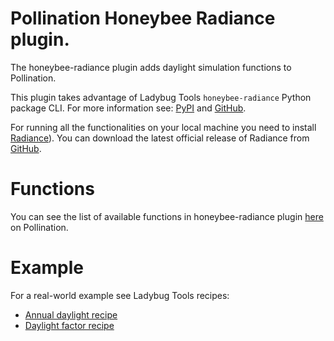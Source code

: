 # Pollination Honeybee Radiance plugin.

The honeybee-radiance plugin adds daylight simulation functions to Pollination.

This plugin takes advantage of Ladybug Tools `honeybee-radiance` Python package CLI.
For more information see: [PyPI](https://pypi.org/project/honeybee-radiance/) and [GitHub](https://github.com/ladybug-tools/honeybee-radiance).

For running all the functionalities on your local machine you need to install
[Radiance](https://www.radiance-online.org/)). You can download the latest official
release of Radiance from
[GitHub](https://github.com/LBNL-ETA/Radiance/releases/tag/012cb178).

# Functions

You can see the list of available functions in honeybee-radiance plugin
[here](https://app.pollination.cloud/plugins/ladybug-tools/honeybee-radiance)
on Pollination.

# Example

For a real-world example see Ladybug Tools recipes:

- [Annual daylight recipe](https://github.com/pollination/annual-daylight=)
- [Daylight factor recipe](https://github.com/pollination/daylight-factor)


